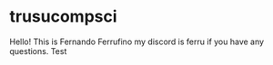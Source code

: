 # trusucompsci
Hello! This is Fernando Ferrufino my discord is ferru if you have any questions.
Test


